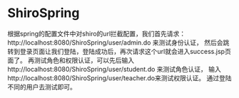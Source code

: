 # ShiroSpring

根据spring的配置文件中对shiro的url拦截配置，我们首先请求：http://localhost:8080/ShiroSpring/user/admin.do 来测试身份认证，
然后会跳转到登录页面让我们登陆，登陆成功后，再次请求这个url就会进入success.jsp页面了。 
再测试角色和权限认证，可以先后输入http://localhost:8080/ShiroSpring/user/student.do
来测试角色认证，
输入http://localhost:8080/ShiroSpring/user/teacher.do来测试权限认证。
通过登陆不同的用户去测试即可。
